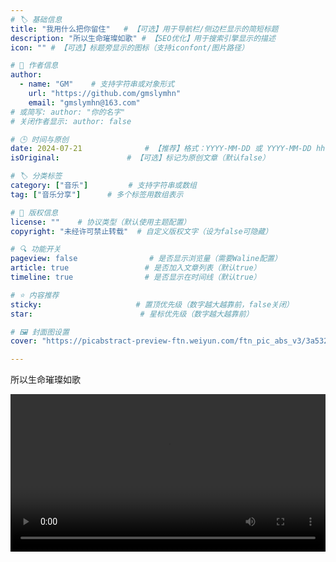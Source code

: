 ```yaml
---
# 🏷️ 基础信息
title: "我用什么把你留住"   # 【可选】用于导航栏/侧边栏显示的简短标题
description: "所以生命璀璨如歌" # 【SEO优化】用于搜索引擎显示的描述
icon: "" # 【可选】标题旁显示的图标（支持iconfont/图片路径）

# 👤 作者信息
author: 
  - name: "GM"    # 支持字符串或对象形式
    url: "https://github.com/gmslymhn" 
    email: "gmslymhn@163.com"
# 或简写: author: "你的名字" 
# 关闭作者显示: author: false

# 🕒 时间与原创
date: 2024-07-21              # 【推荐】格式：YYYY-MM-DD 或 YYYY-MM-DD hh:mm:ss
isOriginal:               # 【可选】标记为原创文章（默认false）

# 🏷️ 分类标签
category: ["音乐"]         # 支持字符串或数组
tag: ["音乐分享"]      # 多个标签用数组表示

# 📜 版权信息
license: ""    # 协议类型（默认使用主题配置）
copyright: "未经许可禁止转载"  # 自定义版权文字（设为false可隐藏）

# 🔍 功能开关
pageview: false                # 是否显示浏览量（需要Waline配置）
article: true                 # 是否加入文章列表（默认true）
timeline: true                # 是否显示在时间线（默认true）

# ⭐ 内容推荐
sticky:                     # 置顶优先级（数字越大越靠前，false关闭）
star:                        # 星标优先级（数字越大越靠前）

# 🖼️ 封面图设置
cover: "https://picabstract-preview-ftn.weiyun.com/ftn_pic_abs_v3/3a5326b68c0f1b0f66cc32687aa78752a35fb02b4594630d0dc5394533f1d5ebe928ceddb593b04c5013a68954ea1cb9?pictype=scale&from=30013&version=3.3.3.3&fname=2024-07-21PnnaI.png&size=750"  # 文章卡片封面图（建议尺寸：1200×600）

---
```

所以生命璀璨如歌
<!-- more -->

<video width="100%" controls> <source src="https://vercel-lz.tyut.tech/api/lz?fid=ixk0Q25488kd&pwd=9zi4&isNewd=https://innlab.lanzn.com" type="video/mp4"> 您的浏览器不支持MP3播放 </video>
